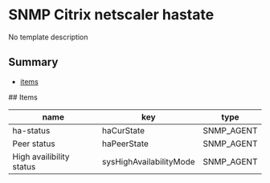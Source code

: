 # SNMP Citrix netscaler hastate
No template description
## Summary
* [items](#items)

<a name="items" />
## Items

| name | key | type |
| ------------- |------------- |------------- |
| ha-status | haCurState | SNMP_AGENT |
| Peer status | haPeerState | SNMP_AGENT |
| High availibility status | sysHighAvailabilityMode | SNMP_AGENT |
